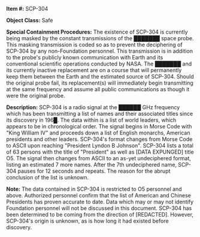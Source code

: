 **Item #:** SCP-304

**Object Class:** Safe

**Special Containment Procedures:** The existence of SCP-304 is currently being masked by the constant transmissions of the ███████ space probe. This masking transmission is coded so as to prevent the deciphering of SCP-304 by any non-Foundation personnel. This transmission is in addition to the probe's publicly known communication with Earth and its conventional scientific operations conducted by NASA. The ███████ and its currently inactive replacement are on a course that will permanently keep them between the Earth and the estimated source of SCP-304. Should the original probe fail, its replacement(s) will immediately begin transmitting at the same frequency and assume all public communications as though it were the original probe.

**Description:** SCP-304 is a radio signal at the ██████ GHz frequency which has been transmitting a list of names and their associated titles since its discovery in 196█. The data within is a list of world leaders, which appears to be in chronological order. The signal begins in Morse Code with "King William IV" and proceeds down a list of English monarchs, American presidents and other leaders. SCP-304's format changes from Morse Code to ASCII upon reaching "President Lyndon B Johnson". SCP-304 lists a total of 63 persons with the title of "President" as well as \[DATA EXPUNGED\] title O5. The signal then changes from ASCII to an as-yet undeciphered format, listing an estimated 7 more names. After the 7th undeciphered name, SCP-304 pauses for 12 seconds and repeats. The reason for the abrupt conclusion of the list is unknown.

**Note:** The data contained in SCP-304 is restricted to O5 personnel and above. Authorized personnel confirm that the list of American and Chinese Presidents has proven accurate to date. Data which may or may not identify Foundation personnel will not be discussed in this document. SCP-304 has been determined to be coming from the direction of \[REDACTED\]. However, SCP-304's origin is unknown, as is how long it had existed before discovery.